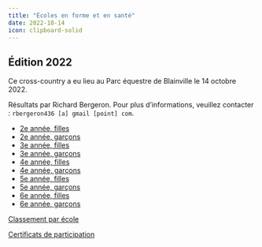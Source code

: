 ```yaml
---
title: "Écoles en forme et en santé"
date: 2022-10-14
icon: clipboard-solid
---
```



## Édition 2022

Ce cross-country a eu lieu au Parc équestre de Blainville le 14 octobre 2022.

Résultats par Richard Bergeron. Pour plus d’informations, veuillez contacter : `rbergeron436 [a] gmail [point] com`.

* [2e année, filles](https://assets.corsaire-chaparral.org/competitions/2022/xc-ecoles-en-forme-et-en-sante/1_P2F.pdf)
* [2e année, garçons](https://assets.corsaire-chaparral.org/competitions/2022/xc-ecoles-en-forme-et-en-sante/2_P2G.pdf)
* [3e année, filles](https://assets.corsaire-chaparral.org/competitions/2022/xc-ecoles-en-forme-et-en-sante/3_P3F.pdf)
* [3e année, garçons](https://assets.corsaire-chaparral.org/competitions/2022/xc-ecoles-en-forme-et-en-sante/4_P3G.pdf)
* [4e année, filles](https://assets.corsaire-chaparral.org/competitions/2022/xc-ecoles-en-forme-et-en-sante/5_P4F.pdf)
* [4e année, garçons](https://assets.corsaire-chaparral.org/competitions/2022/xc-ecoles-en-forme-et-en-sante/6_P4G.pdf)
* [5e année, filles](https://assets.corsaire-chaparral.org/competitions/2022/xc-ecoles-en-forme-et-en-sante/7_P5F.pdf)
* [5e année, garçons](https://assets.corsaire-chaparral.org/competitions/2022/xc-ecoles-en-forme-et-en-sante/8_P5G.pdf)
* [6e année, filles](https://assets.corsaire-chaparral.org/competitions/2022/xc-ecoles-en-forme-et-en-sante/9_P6F.pdf)
* [6e année, garçons](https://assets.corsaire-chaparral.org/competitions/2022/xc-ecoles-en-forme-et-en-sante/10_P6G.pdf)

[Classement par école](https://assets.corsaire-chaparral.org/competitions/2022/xc-ecoles-en-forme-et-en-sante/par_ecole.pdf)

[Certificats de participation](https://assets.corsaire-chaparral.org/competitions/2022/xc-ecoles-en-forme-et-en-sante/Certificats.pdf)
